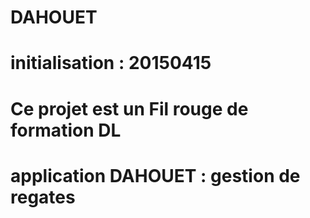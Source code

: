 # DAHOUET
# initialisation : 20150415
# 
# Ce projet est un Fil rouge de formation DL
#
# application DAHOUET : gestion de regates